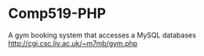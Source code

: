 # Comp519-PHP
A gym booking system that accesses a MySQL databases
http://cgi.csc.liv.ac.uk/~m7mb/gym.php
